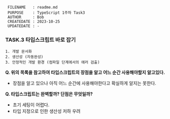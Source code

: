 ```
 FILENAME   : readme.md
 PURPOSE    : TypeScript 1주차 Task3
 AUTHOR     : Bob
 CREATEDATE : 2023-10-25
 UPDATEDATE : -
```

### **TASK.3** 타입스크립트 바로 잡기

```
1. 개발 문서화
2. 생산성 (자동완성)
3. 안정적인 개발 환경 (컴파일 단계에서의 에러 검출)
```


**Q. 위의 목록을 참고하여 타입스크립트의 장점을 알고 어느 순간 사용해야할지 알고있다.**

- 장점을 알고 있으나 아직 어느 순간에 사용해야한다고 확실하게 알지는 못한다.

**Q. 타입스크립트는 완벽할까? 단점은 무엇일까?**

- 초기 세팅이 어렵다.
- 타입 지정으로 인한 생산성 저하 우려